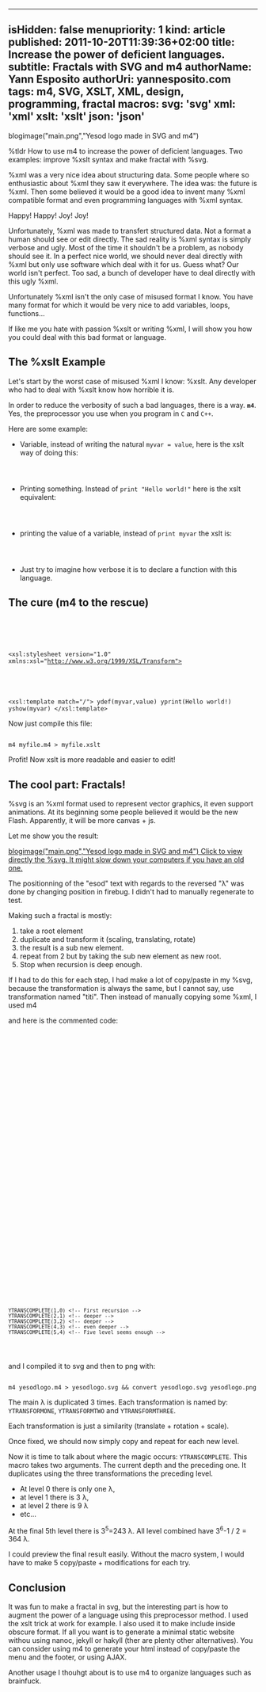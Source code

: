 -----
isHidden:       false
menupriority:   1
kind:           article
published: 2011-10-20T11:39:36+02:00
title: Increase the power of deficient languages.
subtitle: Fractals with SVG and m4
authorName: Yann Esposito
authorUri: yannesposito.com
tags: m4, SVG, XSLT, XML, design, programming, fractal
macros: svg: '<span class="sc">svg</span>' xml: '<span class="sc">xml</span>' xslt: '<span class="sc">xslt</span>' json: '<span class="sc">json</span>'
-----
blogimage("main.png","Yesod logo made in SVG and m4")

<div class="intro">

%tldr How to use m4 to increase the power of deficient languages. Two examples: improve %xslt syntax and make fractal with %svg.

</div>

%xml was a very nice idea about structuring data.
Some people where so enthusiastic about %xml they saw it everywhere.
The idea was: the future is %xml.
Then some believed it would be a good idea to invent many %xml compatible format and even programming languages with %xml syntax.

Happy! Happy! Joy! Joy! 

Unfortunately, %xml was made to transfert structured data.
Not a format a human should see or edit directly.
The sad reality is %xml syntax is simply verbose and ugly.
Most of the time it shouldn't be a problem, as nobody should see it.
In a perfect nice world, we should never deal directly with %xml but only use software which deal with it for us.
Guess what?
Our world isn't perfect. Too sad, a bunch of developer have to deal directly with this ugly %xml.

Unfortunately %xml isn't the only case of misused format I know. 
You have many format for which it would be very nice to add variables, loops, functions...

If like me you hate with passion %xslt or writing %xml,
I will show you how you could deal with this bad format
or language.

## The %xslt Example

Let's start by the worst case of misused %xml I know: %xslt.
Any developer who had to deal with %xslt know how horrible it is.

In order to reduce the verbosity of such a bad languages, there is a way.
**`m4`**. Yes, the preprocessor you use when you program in `C` and `C++`.

Here are some example: 

- Variable, instead of writing the natural `myvar = value`, here is the <sc>xslt</sc> way of doing this:

<code class="xml">
<xsl:variable name="myvar" select="value"/>
</code>

- Printing something. Instead of `print "Hello world!"` here is the <sc>xslt</sc> equivalent:

<code class="xml">
<xsl:text 
    disable-output-escaping="yes"><![CDATA[Hello world!
]]></xsl:text>
</code>

- printing the value of a variable, instead of `print myvar` the <sc>xslt</sc> is:

<code class="xml">
<xslt:value-of select="myvar"/>
</code>

- Just try to imagine how verbose it is to declare a function with this language.

## The cure (m4 to the rescue)

<code class="xml">
<?xml version="1.0" standalone="yes"?> <!-- YES its %xml -->
<!-- ← start a comment, then write some m4 directives:

define(`ydef',`<xsl:variable name="$1" select="$2"/>')
define(`yprint',`<xsl:text disable-output-escaping="yes"><![CDATA[$1]]></xsl:text>')
define(`yshow',`<xsl:value-of select="$1"/>')

-->
<!-- Yes, %xml sucks to be read -->
<xsl:stylesheet version="1.0" xmlns:xsl="http://www.w3.org/1999/XSL/Transform">
<!-- And it sucks even more to edit -->
<xsl:template match="/">
    ydef(myvar,value)
    yprint(Hello world!)
    yshow(myvar)
</xsl:template>
</code>

Now just compile this file:

<code class="zsh">
m4 myfile.m4 > myfile.xslt
</code>

Profit! Now <sc>xslt</sc> is more readable and easier to edit!

## The cool part: Fractals!

%svg is an %xml format used to represent vector graphics, it even support animations.
At its beginning some people believed it would be the new Flash. Apparently, it will be more canvas + js.

Let me show you the result:

<a href="blogimagedirmain.svg">
blogimage("main.png","Yesod logo made in SVG and m4")
Click to view directly the %svg. It might slow down your computers if you have an old one.
</a>

The positionning of the "esod" text with regards to the reversed "λ" was done by changing position in firebug. I didn't had to manually regenerate to test.

Making such a fractal is mostly:

1. take a root element
2. duplicate and transform it (scaling, translating, rotate)
3. the result is a sub new element.
4. repeat from 2 but by taking the sub new element as new root.
5. Stop when recursion is deep enough.

If I had to do this for each step, I had make a lot of copy/paste in my %svg, because the transformation is always the same, but I cannot say, use transformation named "titi". Then instead of manually copying some %xml, I used m4

and here is the commented code:

<code class="xml" file="yesodlogo.m4">
<?xml version="1.0" encoding="UTF-8" standalone="no"?>
<!--
     M4 Macros
define(`YTRANSFORMONE', `scale(.43) translate(-120,-69) rotate(-10)')
define(`YTRANSFORMTWO', `scale(.43) translate(-9,-67.5) rotate(10)')
define(`YTRANSFORMTHREE', `scale(.43) translate(53,41) rotate(120)')
define(`YGENTRANSFORM', `translate(364,274) scale(3)')
define(`YTRANSCOMPLETE', `
    <g id="level_$1">
        <use style="opacity: .8" transform="YTRANSFORMONE" xlink:href="#level_$2" />
        <use style="opacity: .8" transform="YTRANSFORMTWO" xlink:href="#level_$2" />
        <use style="opacity: .8" transform="YTRANSFORMTHREE" xlink:href="#level_$2" />
    </g>
    <use transform="YGENTRANSFORM" xlink:href="#level_$1" />
')
 -->
<svg 
    xmlns="http://www.w3.org/2000/svg" 
    xmlns:xlink="http://www.w3.org/1999/xlink"
    x="64" y="64" width="512" height="512" viewBox="64 64 512 512"
    id="svg2" version="1.1">
    <g id="level_0"> <!-- some group, if I want to add other elements -->
        <!-- the text "λ" -->
        <text id="lambda" 
            fill="#333" style="font-family:Ubuntu; font-size: 100px"
            transform="rotate(180)">λ</text>
    </g>
    <!-- the text "esod" -->
    <text 
        fill="#333" 
        style="font-family:Ubuntu; font-size: 28px; letter-spacing: -0.10em" 
        x="-17.3" 
        y="69" 
        transform="YGENTRANSFORM">esod</text>
    <!-- ROOT ELEMENT -->
    <use transform="YGENTRANSFORM" xlink:href="#level_0" />

    YTRANSCOMPLETE(1,0) <!-- First recursion -->
    YTRANSCOMPLETE(2,1) <!-- deeper -->
    YTRANSCOMPLETE(3,2) <!-- deeper -->
    YTRANSCOMPLETE(4,3) <!-- even deeper -->
    YTRANSCOMPLETE(5,4) <!-- Five level seems enough -->
</svg>
</code>

and I compiled it to <sc>svg</sc> and then to <sc>png</sc> with:

<code class="zsh">
m4 yesodlogo.m4 > yesodlogo.svg && convert yesodlogo.svg yesodlogo.png
</code>

The main λ is duplicated 3 times. Each transformation is named by: `YTRANSFORMONE`, `YTRANSFORMTWO` and `YTRANSFORMTHREE`.

Each transformation is just a similarity (translate + rotation + scale).

Once fixed, we should now simply copy and repeat for each new level.

Now it is time to talk about where the magic occurs: `YTRANSCOMPLETE`.
This macro takes two arguments.
The current depth and the preceding one.
It duplicates using the three transformations the preceding level.

- At level 0 there is only one λ,
- at level 1 there is 3 λ,
- at level 2 there is 9 λ
- etc... 

At the final 5th level there is 3<sup>5</sup>=243 λ.
All level combined have 3<sup>6</sup>-1 / 2 = 364 λ.

I could preview the final result easily. 
Without the macro system, I would have to make 5 copy/paste + modifications for each try.

## Conclusion

It was fun to make a fractal in <sc>svg</sc>, but the interesting part is how to augment the power of a language using this preprocessor method. 
I used the <sc>xslt</sc> trick at work for example.
I also used it to make include inside obscure format.
If all you want is to generate  a minimal static website withou using nanoc, jekyll or hakyll (ther are plenty other alternatives). You can consider using m4 to generate your <sc>html</sc> instead of copy/paste the menu and the footer, or using AJAX.

Another usage I thouhgt about is to use m4
to organize languages such as brainfuck.
